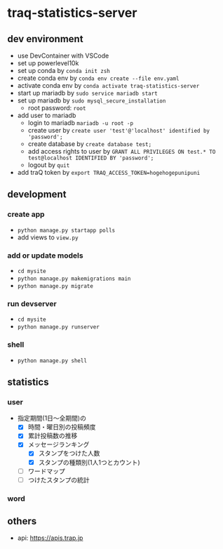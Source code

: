# traq-statistics-server
## dev environment
- use DevContainer with VSCode
- set up powerlevel10k
- set up conda by `conda init zsh`
- create conda env by `conda env create --file env.yaml`
- activate conda env by `conda activate traq-statistics-server`
- start up mariadb by `sudo service mariadb start`
- set up mariadb by `sudo mysql_secure_installation`
    - root password: `root`
- add user to mariadb
    - login to mariadb `mariadb -u root -p`
    - create user by `create user 'test'@'localhost' identified by 'password';`
    - create database by `create database test;`
    - add access rights to user by `GRANT ALL PRIVILEGES ON test.* TO test@localhost IDENTIFIED BY 'password';`
    - logout by `quit`
- add traQ token by `export TRAQ_ACCESS_TOKEN=hogehogepunipuni`

## development
### create app
- `python manage.py startapp polls`
- add views to `view.py`

### add or update models
- `cd mysite`
- `python manage.py makemigrations main`
- `python manage.py migrate`

### run devserver
- `cd mysite`
- `python manage.py runserver`

### shell
- `python manage.py shell`

## statistics
### user
- 指定期間(1日～全期間)の
  - [x] 時間・曜日別の投稿頻度
  - [x] 累計投稿数の推移
  - [x] メッセージランキング
    - [x] スタンプをつけた人数
    - [x] スタンプの種類別(1人1つとカウント)
  - [ ] ワードマップ
  - [ ] つけたスタンプの統計

### word

## others
- api: https://apis.trap.jp
